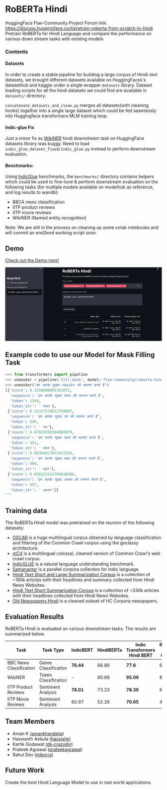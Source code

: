 # RoBERTa Hindi

HuggingFace Flax-Community Project Forum link: https://discuss.huggingface.co/t/pretrain-roberta-from-scratch-in-hindi
Pretrain RoBERTa for Hindi Language and compare the performance on various down stream tasks with existing models

### Contents
#### Datasets
In order to create a stable pipeline for building a large corpus of Hindi-text datasets, we brought different datasets available on HuggingFaces's datasethub and kaggle under a single wrapper `datasets` library. Dataset loading scripts for all the hindi datasets we could find are available in `datasets/` directory. 

`concatenate_datasets_and_clean.py` merges all datasets(with cleaning hooks) together into a single large dataset which could be fed seamlessly into Huggingface transformers MLM training loop. 

#### Indic-glue Fix
Just a minor fix as [WikiNER](https://github.com/huggingface/datasets/tree/master/datasets/indic_glue) hindi downstream task on HuggingFace datasets library was buggy. Need to load `indic_glue_dataset_fixed/indic_glue.py` instead to perform downstream evaluation.

#### Benchmarks:
Using [IndicGlue](https://huggingface.co/metrics/indic_glue) benchmarks, the `benchmarks/` directory contains helpers which could be used to fine-tune & perform downstream evaluation on the following tasks (for multiple models available on modelhub as reference, and log results to wandb):
- BBCA news classification
- IITP product reviews
- IITP movie reviews
- WikiNER (Named entity recognition)

Note: We are still in the process on cleaning up some colab notebooks and will commit an end2end working script soon.

## Demo

[Check out the Demo here!](https://huggingface.co/spaces/flax-community/roberta-hindi)

![roberta_hindi_demo](./images/roberta_hindi_demo.png)

## Example code to use our Model for Mask Filling Task
```python
>>> from transformers import pipeline
>>> unmasker = pipeline('fill-mask', model='flax-community/roberta-hindi')
>>> unmasker("हम आपके सुखद <mask> की कामना करते हैं")
[{'score': 0.3310680091381073,
  'sequence': 'हम आपके सुखद सफर की कामना करते हैं',
  'token': 1349,
  'token_str': ' सफर'},
 {'score': 0.15317578613758087,
  'sequence': 'हम आपके सुखद पल की कामना करते हैं',
  'token': 848,
  'token_str': ' पल'},
 {'score': 0.07826550304889679,
  'sequence': 'हम आपके सुखद समय की कामना करते हैं',
  'token': 453,
  'token_str': ' समय'},
 {'score': 0.06304813921451569,
  'sequence': 'हम आपके सुखद पहल की कामना करते हैं',
  'token': 404,
  'token_str': ' पहल'},
 {'score': 0.058322224766016006,
  'sequence': 'हम आपके सुखद अवसर की कामना करते हैं',
  'token': 857,
  'token_str': ' अवसर'}]
"""
```

## Training data

The RoBERTa Hindi model was pretrained on the reunion of the following datasets:
- [OSCAR](https://huggingface.co/datasets/oscar) is a huge multilingual corpus obtained by language classification and filtering of the Common Crawl corpus using the goclassy architecture.
- [mC4](https://huggingface.co/datasets/mc4) is a multilingual colossal, cleaned version of Common Crawl's web crawl corpus.
- [IndicGLUE](https://indicnlp.ai4bharat.org/indic-glue/) is a natural language understanding benchmark.
- [Samanantar](https://indicnlp.ai4bharat.org/samanantar/) is a parallel corpora collection for Indic language.
- [Hindi Text Short and Large Summarization Corpus](https://www.kaggle.com/disisbig/hindi-text-short-and-large-summarization-corpus) is a collection of ~180k articles with their headlines and summary collected from Hindi News Websites.
- [Hindi Text Short Summarization Corpus](https://www.kaggle.com/disisbig/hindi-text-short-summarization-corpus) is a collection of ~330k articles with their headlines collected from Hindi News Websites.
- [Old Newspapers Hindi](https://www.kaggle.com/crazydiv/oldnewspapershindi) is a cleaned subset of HC Corpora newspapers.

## Evaluation Results

RoBERTa Hindi is evaluated on various downstream tasks. The results are summarized below.

| Task                    | Task Type            | IndicBERT | HindiBERTa | Indic Transformers Hindi BERT | RoBERTa Hindi Guj San | RoBERTa Hindi |
|-------------------------|----------------------|-----------|------------|-------------------------------|-----------------------|---------------|
| BBC News Classification | Genre Classification | **76.44**     | 66.86      | **77.6**                          | 64.9                  | 73.67         |
| WikiNER                 | Token Classification | -         | 90.68      | **95.09**                         | 89.61                 | **92.76**         |
| IITP Product Reviews    | Sentiment Analysis   | **78.01**     | 73.23      | **78.39**                         | 66.16                 | 75.53         |
| IITP Movie Reviews      | Sentiment Analysis   | 60.97     | 52.26      | **70.65**                         | 49.35                 | **61.29**         |

## Team Members
- Aman K ([amankhandelia](https://huggingface.co/amankhandelia))
- Haswanth Aekula ([hassiahk](https://huggingface.co/hassiahk))
- Kartik Godawat ([dk-crazydiv](https://huggingface.co/dk-crazydiv))
- Prateek Agrawal ([prateekagrawal](https://huggingface.co/prateekagrawal))
- Rahul Dev ([mlkorra](https://huggingface.co/mlkorra))

## Future Work
Create the best Hindi Language Model to use in real world applications.
